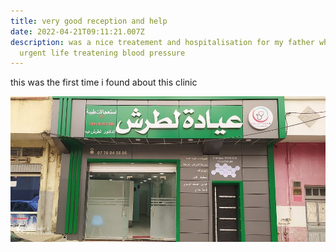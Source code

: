 ```yaml
---
title: very good reception and help
date: 2022-04-21T09:11:21.007Z
description: was a nice treatement and hospitalisation for my father which had
  urgent life treatening blood pressure
---
```

this was the first  time i found about this clinic

![](frontee.jpg)